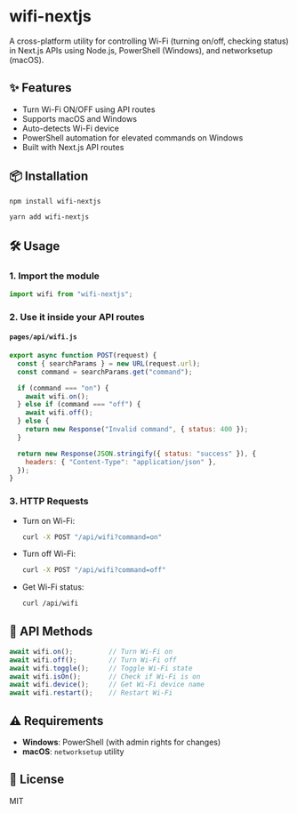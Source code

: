 # wifi-nextjs

A cross-platform utility for controlling Wi-Fi (turning on/off, checking status) in Next.js APIs using Node.js, PowerShell (Windows), and networksetup (macOS).

## ✨ Features

- Turn Wi-Fi ON/OFF using API routes
- Supports macOS and Windows
- Auto-detects Wi-Fi device
- PowerShell automation for elevated commands on Windows
- Built with Next.js API routes

## 📦 Installation

```bash
npm install wifi-nextjs
```

```bash
yarn add wifi-nextjs
```
## 🛠️ Usage

### 1. Import the module

```js
import wifi from "wifi-nextjs";
```

### 2. Use it inside your API routes

#### `pages/api/wifi.js`

```js
export async function POST(request) {
  const { searchParams } = new URL(request.url);
  const command = searchParams.get("command");

  if (command === "on") {
    await wifi.on();
  } else if (command === "off") {
    await wifi.off();
  } else {
    return new Response("Invalid command", { status: 400 });
  }

  return new Response(JSON.stringify({ status: "success" }), {
    headers: { "Content-Type": "application/json" },
  });
}
```

### 3. HTTP Requests

- Turn on Wi-Fi:
  ```bash
  curl -X POST "/api/wifi?command=on"
  ```

- Turn off Wi-Fi:
  ```bash
  curl -X POST "/api/wifi?command=off"
  ```

- Get Wi-Fi status:
  ```bash
  curl /api/wifi
  ```

## 🧪 API Methods

```js
await wifi.on();         // Turn Wi-Fi on
await wifi.off();        // Turn Wi-Fi off
await wifi.toggle();     // Toggle Wi-Fi state
await wifi.isOn();       // Check if Wi-Fi is on
await wifi.device();     // Get Wi-Fi device name
await wifi.restart();    // Restart Wi-Fi
```

## ⚠️ Requirements

- **Windows**: PowerShell (with admin rights for changes)
- **macOS**: `networksetup` utility

## 📄 License

MIT 
